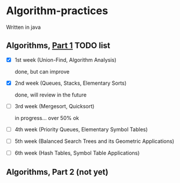 # Algorithm-practices

Written in java

## Algorithms, [Part 1](https://www.coursera.org/learn/algorithms-part1/home/info) TODO list

- [x] 1st week (Union-Find, Algorithm Analysis)

  done, but can improve

- [x] 2nd week (Queues, Stacks, Elementary Sorts)

  done, will review in the future

- [ ] 3rd week (Mergesort, Quicksort)

  in progress... over 50% ok

- [ ] 4th week (Priority Queues, Elementary Symbol Tables)

  

- [ ] 5th week (Balanced Search Trees and its Geometric Applications)

  

- [ ] 6th week (Hash Tables, Symbol Table Applications)

## Algorithms, Part 2 (not yet)
